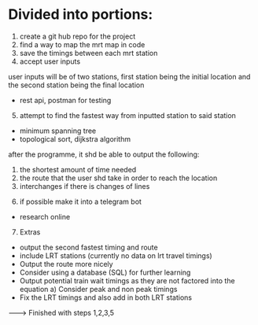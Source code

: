 # Divided into portions:

1. create a git hub repo for the project
2. find a way to map the mrt map in code
3. save the timings between each mrt station 
4. accept user inputs 

user inputs will be of two stations, first station being the initial location and the second station being the final location

- rest api, postman for testing
5. attempt to find the fastest way from inputted station to said station
- minimum spanning tree
- topological sort, dijkstra algorithm

after the programme, it shd be able to output the following:
1) the shortest amount of time needed
2) the route that the user shd take in order to reach the location
3) interchanges if there is changes of lines

6. if possible make it into a telegram bot
- research online 

7. Extras
- output the second fastest timing and route
- include LRT stations (currently no data on lrt travel timings)
- Output the route more nicely
- Consider using a database (SQL) for further learning
- Output potential train wait timings as they are not factored into the equation
a) Consider peak and non peak timings
- Fix the LRT timings and also add in both LRT stations

---> Finished with steps 1,2,3,5 